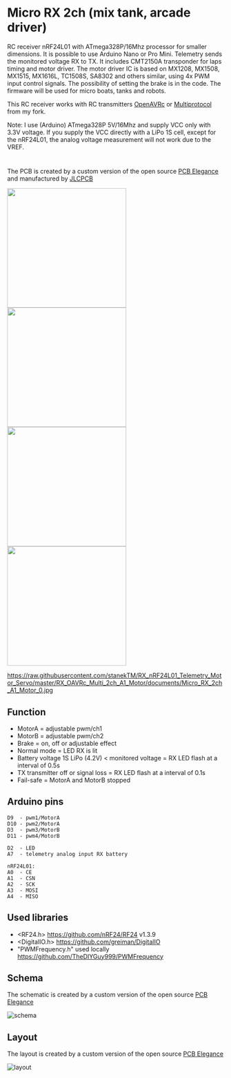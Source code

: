 # Micro RX 2ch (mix tank, arcade driver)
RC receiver nRF24L01 with ATmega328P/16Mhz processor for smaller dimensions.
It is possible to use Arduino Nano or Pro Mini. 
Telemetry sends the monitored voltage RX to TX. 
It includes CMT2150A transponder for laps timing and motor driver.
The motor driver IC is based on MX1208, MX1508, MX1515, MX1616L, TC1508S, SA8302 and others similar, using 4x PWM input control signals.
The possibility of setting the brake is in the code.
The firmware will be used for micro boats, tanks and robots.

This RC receiver works with RC transmitters [OpenAVRc](https://github.com/stanekTM/OpenAVRc_Dev) or 
[Multiprotocol](https://github.com/stanekTM/DIY-Multiprotocol-TX-Module) from my fork.

Note: I use (Arduino) ATmega328P 5V/16Mhz and supply VCC only with 3.3V voltage. 
If you supply the VCC directly with a LiPo 1S cell, except for the nRF24L01, the analog voltage measurement will not work due to the VREF.
#
The PCB is created by a custom version of the open source [PCB Elegance](https://github.com/stanekTM/PCB_Elegance) and manufactured by [JLCPCB](https://jlcpcb.com)

<img src="stanekTM/RX_nRF24L01_Telemetry_Motor_Servo/master/RX_OAVRc_Multi_2ch_A1_Motor/documents/Micro_RX_2ch_A1_Motor_0.jpg" width="276" /> <img src="documents/Micro_RX_2ch_A1_Motor_1.jpg" width="276" />
<img src="documents/Micro_RX_2ch_A1_Motor_2.jpg" width="276" />
<img src="documents/Micro_RX_2ch_A1_Motor_3.jpg" width="276" />


https://raw.githubusercontent.com/stanekTM/RX_nRF24L01_Telemetry_Motor_Servo/master/RX_OAVRc_Multi_2ch_A1_Motor/documents/Micro_RX_2ch_A1_Motor_0.jpg

## Function
* MotorA = adjustable pwm/ch1
* MotorB = adjustable pwm/ch2
* Brake = on, off or adjustable effect 
* Normal mode = LED RX is lit
* Battery voltage 1S LiPo (4.2V) < monitored voltage = RX LED flash at a interval of 0.5s
* TX transmitter off or signal loss = RX LED flash at a interval of 0.1s 
* Fail-safe = MotorA and MotorB stopped

## Arduino pins
```
D9  - pwm1/MotorA
D10 - pwm2/MotorA
D3  - pwm3/MotorB
D11 - pwm4/MotorB

D2  - LED
A7  - telemetry analog input RX battery

nRF24L01:
A0  - CE
A1  - CSN
A2  - SCK
A3  - MOSI
A4  - MISO
```

## Used libraries
* <RF24.h>                      https://github.com/nRF24/RF24 v1.3.9 
* <DigitalIO.h>                 https://github.com/greiman/DigitalIO
* "PWMFrequency.h" used locally https://github.com/TheDIYGuy999/PWMFrequency

## Schema
The schematic is created by a custom version of the open source [PCB Elegance](https://github.com/stanekTM/PCB_Elegance)

![schema](https://raw.githubusercontent.com/stanekTM/RX_nRF24L01_Telemetry_Motor_Servo/master/RX_OAVRc_Multi_2ch_A1_Motor/documents/Schema_Micro_RX_2ch_A1_Motor.PNG)

## Layout
The layout is created by a custom version of the open source [PCB Elegance](https://github.com/stanekTM/PCB_Elegance)

![layout](https://raw.githubusercontent.com/stanekTM/RX_nRF24L01_Telemetry_Motor_Servo/master/RX_OAVRc_Multi_2ch_A1_Motor/documents/Layout_Micro_RX_2ch_A1_Motor.PNG)
